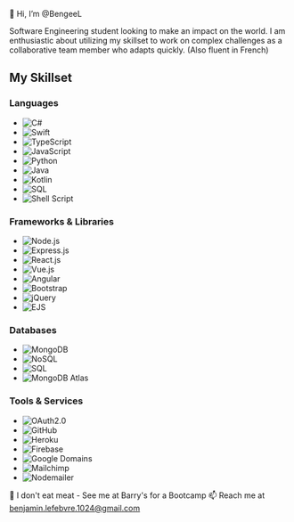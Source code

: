 👋 Hi, I’m @BengeeL

Software Engineering student looking to make an impact on the world.
I am enthusiastic about utilizing my skillset to work on complex challenges as a collaborative team member who adapts quickly.
(Also fluent in French)

## My Skillset

### Languages
- ![C#](https://img.shields.io/badge/C%23-239120?style=flat&logo=c-sharp&logoColor=white)
- ![Swift](https://img.shields.io/badge/Swift-F05138?style=flat&logo=swift&logoColor=white)
- ![TypeScript](https://img.shields.io/badge/TypeScript-3178C6?style=flat&logo=typescript&logoColor=white)
- ![JavaScript](https://img.shields.io/badge/JavaScript-F7DF1E?style=flat&logo=javascript&logoColor=black)
- ![Python](https://img.shields.io/badge/Python-3776AB?style=flat&logo=python&logoColor=white)
- ![Java](https://img.shields.io/badge/Java-007396?style=flat&logo=java&logoColor=white)
- ![Kotlin](https://img.shields.io/badge/Kotlin-7F52FF?style=flat&logo=kotlin&logoColor=white)
- ![SQL](https://img.shields.io/badge/SQL-000?style=flat&logo=sqlite&logoColor=white)
- ![Shell Script](https://img.shields.io/badge/Shell_Script-121011?style=flat&logo=gnu-bash&logoColor=white)

### Frameworks & Libraries
- ![Node.js](https://img.shields.io/badge/Node.js-339933?style=flat&logo=node.js&logoColor=white)
- ![Express.js](https://img.shields.io/badge/Express.js-000000?style=flat&logo=express&logoColor=white)
- ![React.js](https://img.shields.io/badge/React.js-61DAFB?style=flat&logo=react&logoColor=black)
- ![Vue.js](https://img.shields.io/badge/Vue.js-4FC08D?style=flat&logo=vue.js&logoColor=white)
- ![Angular](https://img.shields.io/badge/Angular-DD0031?style=flat&logo=angular&logoColor=white)
- ![Bootstrap](https://img.shields.io/badge/Bootstrap-563D7C?style=flat&logo=bootstrap&logoColor=white)
- ![jQuery](https://img.shields.io/badge/jQuery-0769AD?style=flat&logo=jquery&logoColor=white)
- ![EJS](https://img.shields.io/badge/EJS-5E7C7E?style=flat&logo=ejs&logoColor=white)

### Databases
- ![MongoDB](https://img.shields.io/badge/MongoDB-47A248?style=flat&logo=mongodb&logoColor=white)
- ![NoSQL](https://img.shields.io/badge/NoSQL-000000?style=flat&logo=nosql&logoColor=white)
- ![SQL](https://img.shields.io/badge/SQL-000?style=flat&logo=sqlite&logoColor=white) <!-- Already mentioned above, but can be included here for emphasis -->
- ![MongoDB Atlas](https://img.shields.io/badge/MongoDB_Atlas-47A248?style=flat&logo=mongodb&logoColor=white)

### Tools & Services
- ![OAuth2.0](https://img.shields.io/badge/OAuth2.0-000000?style=flat&logo=oauth&logoColor=white)
- ![GitHub](https://img.shields.io/badge/GitHub-181717?style=flat&logo=github&logoColor=white)
- ![Heroku](https://img.shields.io/badge/Heroku-430098?style=flat&logo=heroku&logoColor=white)
- ![Firebase](https://img.shields.io/badge/Firebase-FFCA28?style=flat&logo=firebase&logoColor=black)
- ![Google Domains](https://img.shields.io/badge/Google_Domains-4285F4?style=flat&logo=google-domains&logoColor=white)
- ![Mailchimp](https://img.shields.io/badge/Mailchimp-FFE01B?style=flat&logo=mailchimp&logoColor=black)
- ![Nodemailer](https://img.shields.io/badge/Nodemailer-004F4F?style=flat&logo=nodemailer&logoColor=white)


🌱 I don't eat meat - See me at Barry's for a Bootcamp
📫 Reach me at benjamin.lefebvre.1024@gmail.com
